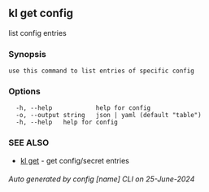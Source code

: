 ## kl get config

list config entries

### Synopsis

```
use this command to list entries of specific config
```

### Options

```
  -h, --help            help for config
  -o, --output string   json | yaml (default "table")
  -h, --help   help for config
```

### SEE ALSO

* [kl get](kl_get.md)  - get config/secret entries

###### Auto generated by config [name] CLI on 25-June-2024
